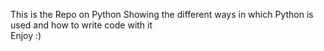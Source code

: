 This is the Repo on Python 
Showing the different ways in which Python is used and how to write code with it  
Enjoy :)
